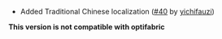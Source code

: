 - Added Traditional Chinese localization ([#40](https://github.com/xiaocihua/stack-to-nearby-chests/pull/40) by [yichifauzi](https://github.com/yichifauzi))

**This version is not compatible with optifabric**
